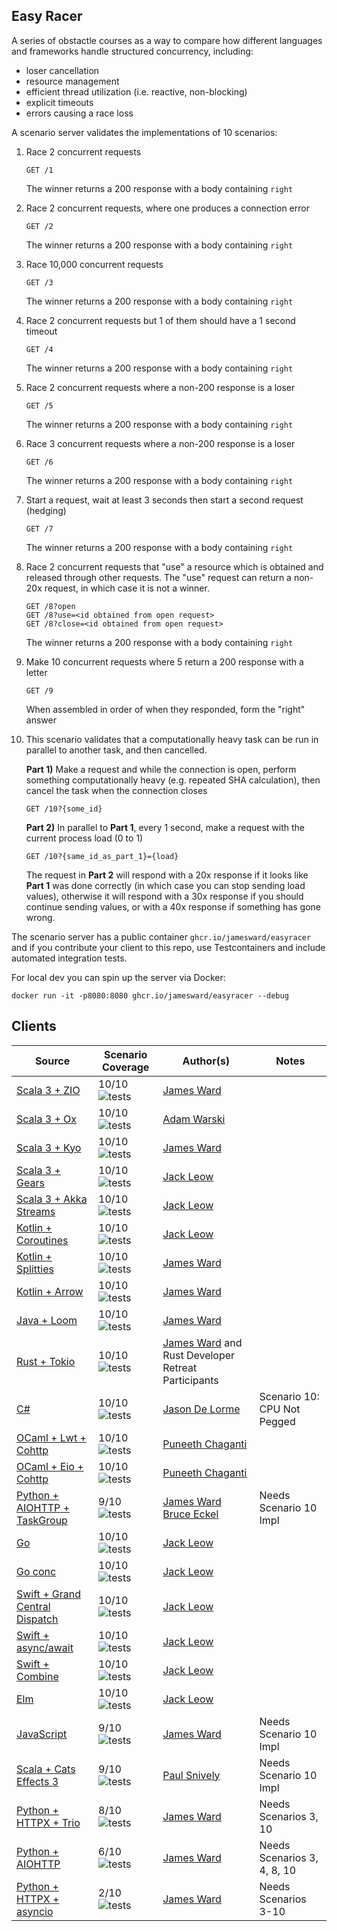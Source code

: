 Easy Racer
----------

A series of obstactle courses as a way to compare how different languages and frameworks handle structured concurrency, including:
 - loser cancellation
 - resource management
 - efficient thread utilization (i.e. reactive, non-blocking)
 - explicit timeouts
 - errors causing a race loss

A scenario server validates the implementations of 10 scenarios:

1. Race 2 concurrent requests
    ```
    GET /1
    ```
    The winner returns a 200 response with a body containing `right`

2. Race 2 concurrent requests, where one produces a connection error
    ```
    GET /2
    ```
    The winner returns a 200 response with a body containing `right`

3. Race 10,000 concurrent requests
    ```
    GET /3
    ```
    The winner returns a 200 response with a body containing `right`

4. Race 2 concurrent requests but 1 of them should have a 1 second timeout
    ```
    GET /4
    ```
    The winner returns a 200 response with a body containing `right`

5. Race 2 concurrent requests where a non-200 response is a loser
    ```
    GET /5
    ```
    The winner returns a 200 response with a body containing `right`

6. Race 3 concurrent requests where a non-200 response is a loser
    ```
    GET /6
    ```
    The winner returns a 200 response with a body containing `right`

7. Start a request, wait at least 3 seconds then start a second request (hedging)
    ```
    GET /7
    ```
    The winner returns a 200 response with a body containing `right`

8. Race 2 concurrent requests that "use" a resource which is obtained and released through other requests. The "use" request can return a non-20x request, in which case it is not a winner.
    ```
    GET /8?open
    GET /8?use=<id obtained from open request>
    GET /8?close=<id obtained from open request>
    ```
    The winner returns a 200 response with a body containing `right`

9. Make 10 concurrent requests where 5 return a 200 response with a letter
    ```
    GET /9
    ```
    When assembled in order of when they responded, form the "right" answer

10. This scenario validates that a computationally heavy task can be run in parallel to another task, and then cancelled.

    **Part 1)** Make a request and while the connection is open, perform something computationally heavy (e.g. repeated SHA calculation), then cancel the task when the connection closes
    ```
    GET /10?{some_id}
    ```
    
    **Part 2)** In parallel to **Part 1**, every 1 second, make a request with the current process load (0 to 1)
    ```
    GET /10?{same_id_as_part_1}={load}
    ```

    The request in **Part 2** will respond with a 20x response if it looks like **Part 1** was done correctly (in which case you can stop sending load values), otherwise it will respond with a 30x response if you should continue sending values, or with a 40x response if something has gone wrong.

The scenario server has a public container `ghcr.io/jamesward/easyracer` and if you contribute your client to this repo, use Testcontainers and include automated integration tests.

For local dev you can spin up the server via Docker:
```
docker run -it -p8080:8080 ghcr.io/jamesward/easyracer --debug
```

## Clients
| Source                                                   | Scenario Coverage                                                                                                | Author(s)                                                                               | Notes                       |
|----------------------------------------------------------|------------------------------------------------------------------------------------------------------------------|-----------------------------------------------------------------------------------------|-----------------------------|
| [Scala 3 + ZIO](scala-zio)                               | 10/10 ![tests](https://github.com/jamesward/easyracer/actions/workflows/scala-zio.yaml/badge.svg)                | [James Ward](https://github.com/jamesward)                                              |                             |
| [Scala 3 + Ox](scala-ox)                                 | 10/10 ![tests](https://github.com/jamesward/easyracer/actions/workflows/scala-ox.yaml/badge.svg)                 | [Adam Warski](https://github.com/adamw)                                                 |                             |
| [Scala 3 + Kyo](scala-kyo)                               | 10/10 ![tests](https://github.com/jamesward/easyracer/actions/workflows/scala-kyo.yaml/badge.svg)                | [James Ward](https://github.com/jamesward)                                              |                             |
| [Scala 3 + Gears](scala-gears)                           | 10/10 ![tests](https://github.com/jamesward/easyracer/actions/workflows/scala-gears.yaml/badge.svg)              | [Jack Leow](https://github.com/jackgene)                                                |                             |
| [Scala 3 + Akka Streams](scala-akkastreams)              | 10/10 ![tests](https://github.com/jamesward/easyracer/actions/workflows/scala-akkastreams.yaml/badge.svg)        | [Jack Leow](https://github.com/jackgene)                                                |                             |
| [Kotlin + Coroutines](kotlin-coroutines)                 | 10/10 ![tests](https://github.com/jamesward/easyracer/actions/workflows/kotlin-coroutines.yaml/badge.svg)        | [Jack Leow](https://github.com/jackgene)                                                |                             |
| [Kotlin + Splitties](kotlin-splitties)                   | 10/10 ![tests](https://github.com/jamesward/easyracer/actions/workflows/kotlin-splitties.yaml/badge.svg)         | [James Ward](https://github.com/jamesward)                                              |                             |
| [Kotlin + Arrow](kotlin-arrow)                           | 10/10 ![tests](https://github.com/jamesward/easyracer/actions/workflows/kotlin-arrow.yaml/badge.svg)             | [James Ward](https://github.com/jamesward)                                              |                             |
| [Java + Loom](java-loom)                                 | 10/10 ![tests](https://github.com/jamesward/easyracer/actions/workflows/java-loom.yaml/badge.svg)                | [James Ward](https://github.com/jamesward)                                              |                             |
| [Rust + Tokio](rust-tokio)                               | 10/10 ![tests](https://github.com/jamesward/easyracer/actions/workflows/rust-tokio.yaml/badge.svg)               | [James Ward](https://github.com/jamesward) and Rust Developer Retreat Participants      |                             |
| [C#](dotnet)                                             | 10/10 ![tests](https://github.com/jamesward/easyracer/actions/workflows/dotnet.yaml/badge.svg)                   | [Jason De Lorme](https://github.com/delormej)                                           | Scenario 10: CPU Not Pegged |
| [OCaml + Lwt + Cohttp](ocaml-cohttp-lwt)                 | 10/10 ![tests](https://github.com/jamesward/easyracer/actions/workflows/ocaml-cohttp-lwt.yaml/badge.svg)         | [Puneeth Chaganti](https://github.com/punchagan)                                        |                             |
| [OCaml + Eio + Cohttp](ocaml-cohttp-eio)                 | 10/10 ![tests](https://github.com/jamesward/easyracer/actions/workflows/ocaml-cohttp-eio.yaml/badge.svg)         | [Puneeth Chaganti](https://github.com/punchagan)                                        |                             |
| [Python + AIOHTTP + TaskGroup](python-aiohttp-taskgroup) | 9/10  ![tests](https://github.com/jamesward/easyracer/actions/workflows/python-aiohttp-taskgroup.yaml/badge.svg) | [James Ward](https://github.com/jamesward) [Bruce Eckel](https://github.com/BruceEckel) | Needs Scenario 10 Impl      |
| [Go](go-stdlib)                                          | 10/10 ![tests](https://github.com/jamesward/easyracer/actions/workflows/go-stdlib.yaml/badge.svg)                | [Jack Leow](https://github.com/jackgene)                                                |                             |
| [Go conc](go-conc)                                       | 10/10 ![tests](https://github.com/jamesward/easyracer/actions/workflows/go-conc.yaml/badge.svg)                  | [Jack Leow](https://github.com/jackgene)                                                |                             |
| [Swift + Grand Central Dispatch](swift-dispatch)         | 10/10 ![tests](https://github.com/jamesward/easyracer/actions/workflows/swift-dispatch.yaml/badge.svg)           | [Jack Leow](https://github.com/jackgene)                                                |                             |
| [Swift + async/await](swift-async)                       | 10/10 ![tests](https://github.com/jamesward/easyracer/actions/workflows/swift-async.yaml/badge.svg)              | [Jack Leow](https://github.com/jackgene)                                                |                             |
| [Swift + Combine](swift-combine)                         | 10/10 ![tests](https://github.com/jamesward/easyracer/actions/workflows/swift-combine.yaml/badge.svg)            | [Jack Leow](https://github.com/jackgene)                                                |                             |
| [Elm](elm-worker)                                        | 10/10 ![tests](https://github.com/jamesward/easyracer/actions/workflows/elm-worker.yaml/badge.svg)               | [Jack Leow](https://github.com/jackgene)                                                |                             |
| [JavaScript](javascript-stdlib)                          | 9/10  ![tests](https://github.com/jamesward/easyracer/actions/workflows/javascript-stdlib.yaml/badge.svg)        | [James Ward](https://github.com/jamesward)                                              | Needs Scenario 10 Impl      |
| [Scala + Cats Effects 3](scala-ce3)                      | 9/10  ![tests](https://github.com/jamesward/easyracer/actions/workflows/scala-ce3.yaml/badge.svg)                | [Paul Snively](https://github.com/paul-snively)                                         | Needs Scenario 10 Impl      |
| [Python + HTTPX + Trio](python-httpx-trio)               | 8/10  ![tests](https://github.com/jamesward/easyracer/actions/workflows/python-httpx-trio.yaml/badge.svg)        | [James Ward](https://github.com/jamesward)                                              | Needs Scenarios 3, 10       |
| [Python + AIOHTTP](python-aiohttp)                       | 6/10  ![tests](https://github.com/jamesward/easyracer/actions/workflows/python-aiohttp.yaml/badge.svg)           | [James Ward](https://github.com/jamesward)                                              | Needs Scenarios 3, 4, 8, 10 |
| [Python + HTTPX + asyncio](python-httpx-asyncio)         | 2/10  ![tests](https://github.com/jamesward/easyracer/actions/workflows/python-httpx-asyncio.yaml/badge.svg)     | [James Ward](https://github.com/jamesward)                                              | Needs Scenarios 3-10        |
